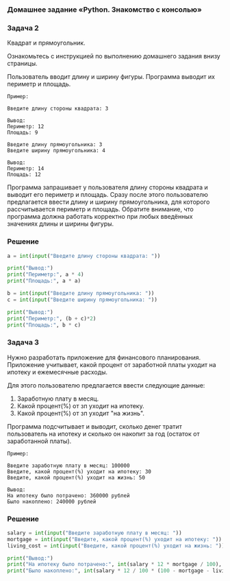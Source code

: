 ### Домашнее задание «Python. Знакомство с консолью»

### Задача 2

Квадрат и прямоугольник.

Ознакомьтесь с инструкцией по выполнению домашнего задания внизу страницы.

Пользователь вводит длину и ширину фигуры.
Программа выводит их периметр и площадь.

```
Пример:

Введите длину стороны квадрата: 3

Вывод:
Периметр: 12
Площадь: 9

Введите длину прямоугольника: 3
Введите ширину прямоугольника: 4

Вывод:
Периметр: 14
Площадь: 12
```

Программа запрашивает у пользователя длину стороны квадрата и выводит его периметр и площадь. Сразу после этого пользователю предлагается ввести длину и ширину прямоугольника, для которого рассчитывается периметр и площадь. Обратите внимание, что программа должна работать корректно при любых введённых значениях длины и ширины фигуры.

### Решение
```python
a = int(input("Введите длину стороны квадрата: "))

print("Вывод:")
print("Периметр:", a * 4)
print("Площадь:", a * a)

b = int(input("Введите длину прямоугольника: "))
c = int(input("Введите ширину прямоугольника: "))

print("Вывод:")
print("Периметр:", (b + c)*2)
print("Площадь:", b * c)
```


### Задача 3

Нужно разработать приложение для финансового планирования.
Приложение учитывает, какой процент от заработной платы уходит на ипотеку и ежемесячные расходы.

Для этого пользователю предлагается ввести следующие данные:

1. Заработную плату в месяц.
2. Какой процент(%) от зп уходит на ипотеку.
3. Какой процент(%) от зп уходит "на жизнь".

Программа подсчитывает и выводит, сколько денег тратит пользователь на ипотеку и сколько он накопит за год (остаток от заработанной платы).

```
Пример:

Введите заработную плату в месяц: 100000
Введите, какой процент(%) уходит на ипотеку: 30
Введите, какой процент(%) уходит на жизнь: 50

Вывод:
На ипотеку было потрачено: 360000 рублей
Было накоплено: 240000 рублей
```

### Решение
```python
salary = int(input("Введите заработную плату в месяц: "))
mortgage = int(input("Введите, какой процент(%) уходит на ипотеку: "))
living_cost = int(input("Введите, какой процент(%) уходит на жизнь: "))

print("Вывод:")
print("На ипотеку было потрачено:", int(salary * 12 * mortgage / 100), "рублей")
print("Было накоплено:", int(salary * 12 / 100 * (100 - mortgage - living_cost)) , "рублей")
```
